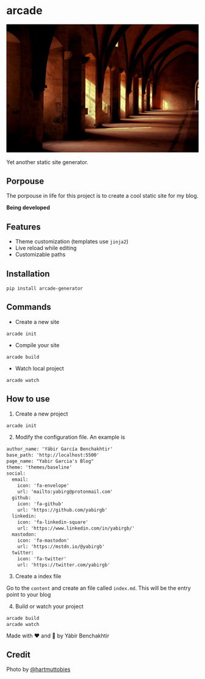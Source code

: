 # arcade

![](assets/hartmut-tobies-O9TEKuI1Icw-unsplash-min.jpg)

Yet another static site generator. 

## Porpouse

The porpouse in life for this project is to create a cool static site for my blog.

**Being developed**

## Features

- Theme customization (templates use `jinja2`)
- Live reload while editing
- Customizable paths

## Installation

```
pip install arcade-generator
```

## Commands

- Create a new site
```
arcade init
```

- Compile your site
```
arcade build
```   
- Watch local project
```
arcade watch
```


## How to use

1. Create a new project

```
arcade init
```

2. Modify the configuration file. An example is 

```
author_name: 'Yábir García Benchakhtir'
base_path: 'http://localhost:5500'
page_name: "Yabir Garcia's Blog"
theme: 'themes/baseline'
social:
  email:
    icon: 'fa-envelope'
    url: 'mailto:yabirg@protonmail.com'
  github:
    icon: 'fa-github'
    url: 'https://github.com/yabirgb'
  linkedin:
    icon: 'fa-linkedin-square'
    url: 'https://www.linkedin.com/in/yabirgb/'
  mastodon:
    icon: 'fa-mastodon'
    url: 'https://mstdn.io/@yabirgb'
  twitter:
    icon: 'fa-twitter'
    url: 'https://twitter.com/yabirgb'
```

3. Create a index file

Go to the `content` and create an file called `index.md`. This will
be the entry point to your blog

4. Build or watch your project

```
arcade build
arcade watch
```

Made with :heart: and :snake: by Yábir Benchakhtir

## Credit

Photo by [@hartmuttobies](https://unsplash.com/@hartmuttobies)
